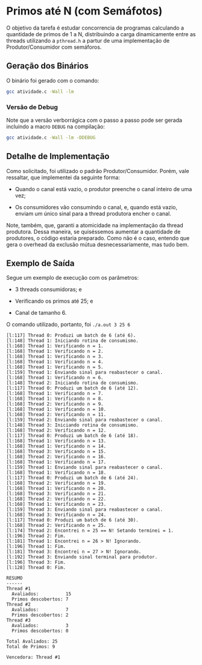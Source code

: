 # Primos até N (com Semáfotos)

O objetivo da tarefa é estudar concorrencia de programas calculando a quantidade de primos de 1 a N, distribuindo a carga dinamicamente entre as threads utilizando a `pthread.h` a partur de uma implementação de Produtor/Consumidor com semáforos.

## Geração dos Binários

O binário foi gerado com o comando:

```sh
gcc atividade.c -Wall -lm
```

### Versão de Debug

Note que a versão verborrágica com o passo a passo pode ser gerada incluindo a macro `DEBUG` na compilação:

```sh
gcc atividade.c -Wall -lm -DDEBUG
```

## Detalhe de Implementação

Como solicitado, foi utilizado o padrão Produtor/Consumidor. 
Porém, vale ressaltar, que implementei da seguinte forma:

- Quando o canal está vazio, o produtor preenche o canal inteiro de uma vez;

- Os consumidores vão consumindo o canal, e, quando está vazio, enviam um único sinal para a thread produtora encher o canal.

Note, também, que, garanti a atomicidade na implementação da thread produtora. 
Dessa maneira, se quiséssemos aumentar a quantidade de produtores, o código estaria preparado.
Como não é o caso, entendo que gera o overhead da exclusão mútua desnecessariamente, mas tudo bem.

## Exemplo de Saída

Segue um exemplo de execução com os parâmetros:

- 3 threads consumidoras; e

- Verificando os primos até 25; e

- Canal de tamanho 6.

O comando utilizado, portanto, foi `./a.out 3 25 6`

```
[l:117] Thread 0: Produzi um batch de 6 (até 6).
[l:148] Thread 1: Iniciando rotina de consumismo.
[l:168] Thread 1: Verificando n = 1.
[l:168] Thread 1: Verificando n = 2.
[l:168] Thread 1: Verificando n = 3.
[l:168] Thread 1: Verificando n = 4.
[l:168] Thread 1: Verificando n = 5.
[l:159] Thread 1: Enviando sinal para reabastecer o canal.
[l:168] Thread 1: Verificando n = 6.
[l:148] Thread 2: Iniciando rotina de consumismo.
[l:117] Thread 0: Produzi um batch de 6 (até 12).
[l:168] Thread 1: Verificando n = 7.
[l:168] Thread 1: Verificando n = 8.
[l:168] Thread 2: Verificando n = 9.
[l:168] Thread 1: Verificando n = 10.
[l:168] Thread 2: Verificando n = 11.
[l:159] Thread 2: Enviando sinal para reabastecer o canal.
[l:148] Thread 3: Iniciando rotina de consumismo.
[l:168] Thread 2: Verificando n = 12.
[l:117] Thread 0: Produzi um batch de 6 (até 18).
[l:168] Thread 1: Verificando n = 13.
[l:168] Thread 1: Verificando n = 14.
[l:168] Thread 3: Verificando n = 15.
[l:168] Thread 2: Verificando n = 16.
[l:168] Thread 1: Verificando n = 17.
[l:159] Thread 1: Enviando sinal para reabastecer o canal.
[l:168] Thread 1: Verificando n = 18.
[l:117] Thread 0: Produzi um batch de 6 (até 24).
[l:168] Thread 2: Verificando n = 19.
[l:168] Thread 1: Verificando n = 20.
[l:168] Thread 3: Verificando n = 21.
[l:168] Thread 2: Verificando n = 22.
[l:168] Thread 1: Verificando n = 23.
[l:159] Thread 3: Enviando sinal para reabastecer o canal.
[l:168] Thread 3: Verificando n = 24.
[l:117] Thread 0: Produzi um batch de 6 (até 30).
[l:168] Thread 2: Verificando n = 25.
[l:174] Thread 2: Encontrei n = 25 == N! Setando terminei = 1.
[l:196] Thread 2: Fim.
[l:181] Thread 1: Encontrei n = 26 > N! Ignorando.
[l:196] Thread 1: Fim.
[l:181] Thread 3: Encontrei n = 27 > N! Ignorando.
[l:192] Thread 3: Enviando sinal terminal para produtor.
[l:196] Thread 3: Fim.
[l:128] Thread 0: Fim.

RESUMO
------
Thread #1
  Avaliados:          15
  Primos descobertos: 7
Thread #2
  Avaliados:          7
  Primos descobertos: 2
Thread #3
  Avaliados:          3
  Primos descobertos: 0

Total Avaliados: 25
Total de Primos: 9

Vencedora: Thread #1
```
